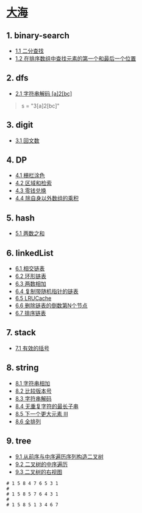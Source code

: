 # [大海](https://leetcode-cn.com/company/shopee/)

## 1. binary-search

- [1.1 二分查找](https://leetcode-cn.com/problems/binary-search/)
- [1.2 在排序数组中查找元素的第一个和最后一个位置](https://leetcode-cn.com/problems/find-first-and-last-position-of-element-in-sorted-array/)

## 2. dfs

- [2.1 字符串解码 [a]2[bc]](https://leetcode-cn.com/problems/decode-string/)

> s = "3[a]2[bc]"

## 3. digit

- [3.1 回文数](https://leetcode-cn.com/problems/palindrome-number/)

## 4. DP

- [4.1 栅栏涂色](https://leetcode-cn.com/problems/paint-fence/)
- [4.2 区域和检索](https://leetcode-cn.com/problems/range-sum-query-immutable/)
- [4.3 零钱兑换](https://leetcode-cn.com/problems/coin-change/)
- [4.4 除自身以外数组的乘积](https://leetcode-cn.com/problems/product-of-array-except-self/)

## 5. hash

- [5.1 两数之和](https://leetcode-cn.com/problems/two-sum/)

## 6. linkedList

- [6.1 相交链表](https://leetcode-cn.com/problems/intersection-of-two-linked-lists/)
- [6.2 环形链表](https://leetcode-cn.com/problems/linked-list-cycle/)
- [6.3 两数相加](https://leetcode-cn.com/problems/add-two-numbers/)
- [6.4 复制带随机指针的链表](https://leetcode-cn.com/problems/copy-list-with-random-pointer/)
- [6.5 LRUCache](https://leetcode-cn.com/company/shopee/)
- [6.6 删除链表的倒数第N个节点](https://leetcode-cn.com/problems/remove-nth-node-from-end-of-list/)
- [6.7 排序链表](https://leetcode-cn.com/problems/sort-list/)

## 7. stack

- [7.1 有效的括号](https://leetcode-cn.com/problems/valid-parentheses/)

## 8. string

- [8.1 字符串相加](https://leetcode-cn.com/problems/add-strings/)
- [8.2 比较版本号](https://leetcode-cn.com/problems/compare-version-numbers/)
- [8.3 字符串解码](https://leetcode-cn.com/problems/decode-string/)
- [8.4 无重复字符的最长子串](https://leetcode-cn.com/problems/longest-substring-without-repeating-characters/)
- [8.5 下一个更大元素 III](https://leetcode-cn.com/problems/next-greater-element-iii/)
- [8.6 全排列](https://leetcode-cn.com/problems/permutations/)

## 9. tree

- [9.1 从前序与中序遍历序列构造二叉树](https://leetcode-cn.com/problems/construct-binary-tree-from-preorder-and-inorder-traversal/)
- [9.2 二叉树的中序遍历](https://leetcode-cn.com/problems/binary-tree-inorder-traversal/)
- [9.3 二叉树的右视图](https://leetcode-cn.com/problems/binary-tree-right-side-view/)


```
# 1 5 8 4 7 6 5 3 1
#
# 1 5 8 5 7 6 4 3 1
#
# 1 5 8 5 1 3 4 6 7
```
